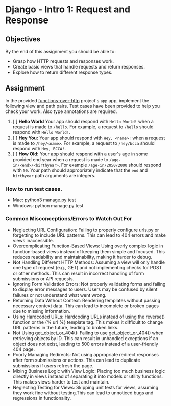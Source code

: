 # Django - Intro 1: Request and Response

## Objectives

By the end of this assignment you should be able to:

- Grasp how HTTP requests and responses work.
- Create basic views that handle requests and return responses.
- Explore how to return different response types.


## Assignment

In the provided [functions-over-http](./exercises/functions_over_http) project's `app` app, implement the following view and path pairs. Test cases have been provided to help you check your work. Also type annotations are required.

1. [ ] **Hello World** Your app should respond with `Hello World!` when a request is made to `/hello`. For example, a request to `/hello` should respond with `Hello World!`.
2. [ ] **Hey You:** Your app should respond with `Hey, <name>!` when a request is made to `/hey/<name>`. For example, a request to `/hey/bcca` should respond with `Hey, BCCA!`.
3. [ ] **How Old:** Your app should respond with a user's age in some provided end year when a request is made to `/age-in/<end>/<birthyear>`. For example `/age-in/2050/2000` should respond with `50`. Your path should appropriately indicate that the `end` and `birthyear` path arguments are integers.


### How to run test cases.
- Mac: python3 manage.py test
- Windows: python manage.py test


### Common Misconceptions/Errors to Watch Out For

- Neglecting URL Configuration: Failing to properly configure urls.py or forgetting to include URL patterns. This can lead to 404 errors and make views inaccessible.
- Overcomplicating Function-Based Views: Using overly complex logic in function-based views instead of keeping them simple and focused. This reduces readability and maintainability, making it harder to debug.
- Not Handling Different HTTP Methods: Assuming a view will only handle one type of request (e.g., GET) and not implementing checks for POST or other methods. This can result in incorrect handling of form submissions or API requests.
- Ignoring Form Validation Errors: Not properly validating forms and failing to display error messages to users. Users may be confused by silent failures or not understand what went wrong.
- Returning Data Without Context: Rendering templates without passing necessary context data. This can lead to incomplete or broken pages due to missing information.
- Using Hardcoded URLs: Hardcoding URLs instead of using the reverse() function or the {% url %} template tag. This makes it difficult to change URL patterns in the future, leading to broken links.
- Not Using get_object_or_404(): Failing to use get_object_or_404() when retrieving objects by ID. This can result in unhandled exceptions if an object does not exist, leading to 500 errors instead of a user-friendly 404 page.
- Poorly Managing Redirects: Not using appropriate redirect responses after form submissions or actions. This can lead to duplicate submissions if users refresh the page.
- Mixing Business Logic with View Logic: Placing too much business logic directly in views instead of separating it into models or utility functions. This makes views harder to test and maintain.
- Neglecting Testing for Views: Skipping unit tests for views, assuming they work fine without testing.This can lead to unnoticed bugs and regressions in functionality.


